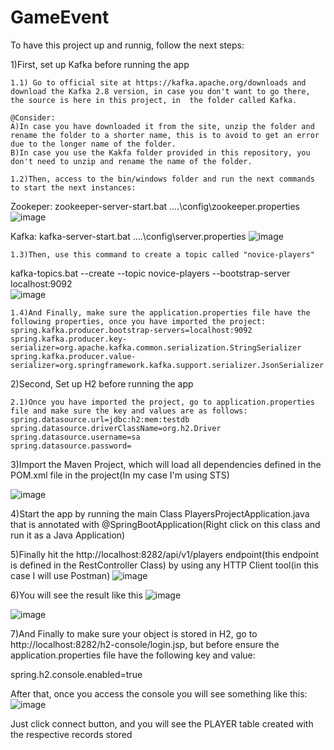 # GameEvent

To have this project up and runnig, follow the next steps:

1)First, set up Kafka before running the app

	1.1) Go to official site at https://kafka.apache.org/downloads and download the Kafka 2.8 version, in case you don't want to go there, the source is here in this project, in  the folder called Kafka. 
	
	@Consider:
	A)In case you have downloaded it from the site, unzip the folder and rename the folder to a shorter name, this is to avoid to get an error due to the longer name of the folder.
	B)In case you use the Kakfa folder provided in this repository, you don't need to unzip and rename the name of the folder.

	1.2)Then, access to the bin/windows folder and run the next commands to start the next instances:
Zookeper:
zookeeper-server-start.bat ..\..\config\zookeeper.properties
![image](https://user-images.githubusercontent.com/78396172/115475476-4fa9db00-a205-11eb-9c63-a7431bf934cc.png)

Kafka:
kafka-server-start.bat ..\..\config\server.properties
![image](https://user-images.githubusercontent.com/78396172/115476060-a237c700-a206-11eb-90f7-2742f1bdb0f2.png)

	1.3)Then, use this command to create a topic called "novice-players"
kafka-topics.bat --create --topic novice-players --bootstrap-server localhost:9092	
![image](https://user-images.githubusercontent.com/78396172/115476209-065a8b00-a207-11eb-9c24-91187ea87d70.png)
	
	1.4)And Finally, make sure the application.properties file have the following properties, once you have imported the project:
	spring.kafka.producer.bootstrap-servers=localhost:9092
	spring.kafka.producer.key-serializer=org.apache.kafka.common.serialization.StringSerializer
	spring.kafka.producer.value-serializer=org.springframework.kafka.support.serializer.JsonSerializer

	
 2)Second, Set up H2 before running the app
 
	2.1)Once you have imported the project, go to application.properties file and make sure the key and values are as follows:
	spring.datasource.url=jdbc:h2:mem:testdb
	spring.datasource.driverClassName=org.h2.Driver
	spring.datasource.username=sa
	spring.datasource.password=

3)Import the Maven Project, which will load all dependencies defined in the POM.xml file in the project(In my case I'm using STS)

![image](https://user-images.githubusercontent.com/78396172/115479181-7e2bb400-a20d-11eb-91d8-397fbd1f46f8.png)
 


4)Start the app by running the main Class PlayersProjectApplication.java that is annotated with @SpringBootApplication(Right click on this class and run it as a Java Application)

5)Finally hit the http://localhost:8282/api/v1/players endpoint(this endpoint is defined in the RestController Class) by using any HTTP Client tool(in this case I will use Postman) 
![image](https://user-images.githubusercontent.com/78396172/115480516-3fe3c400-a210-11eb-958c-40e00f10becf.png)

6)You will see the result like this
![image](https://user-images.githubusercontent.com/78396172/115480910-19725880-a211-11eb-9ff5-73e0254567e2.png)

![image](https://user-images.githubusercontent.com/78396172/115493039-98bf5680-a228-11eb-810c-fd25d074d0bb.png)

7)And Finally to make sure your object is stored in H2, go to http://localhost:8282/h2-console/login.jsp, but before ensure the application.properties file have the following key and value:

spring.h2.console.enabled=true

After that, once you access the console you will see something like this:
![image](https://user-images.githubusercontent.com/78396172/115496558-898fd700-a22f-11eb-873a-07c267089738.png)

Just click connect button, and you will see the PLAYER table created with the respective records stored







